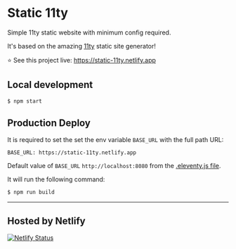 # Static 11ty

Simple 11ty static website with minimum config required.

It's based on the amazing [11ty](https://github.com/11ty/eleventy) static site generator!

⭐️ See this project live: https://static-11ty.netlify.app

## Local development

```sh
$ npm start
```

## Production Deploy

It is required to set the set the env variable `BASE_URL` with the full path URL:

```
BASE_URL: https://static-11ty.netlify.app
```

Default value of `BASE_URL` `http://localhost:8080` from the [.eleventy.js file](.eleventy.js).

It will run the following command:

```sh
$ npm run build
```

---

## Hosted by Netlify

[![Netlify Status](https://api.netlify.com/api/v1/badges/ea46593b-6007-4d46-907e-1224b2f58a37/deploy-status)](https://app.netlify.com/sites/static-11ty/deploys)